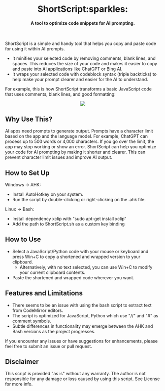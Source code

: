 <h1 align="center">ShortScript:sparkles:</h1>

#### <p align="center">A tool to optimize code snippets for AI prompting.</p><br>

ShortScript is a simple and handy tool that helps you copy and paste code for using it within AI prompts.

- It minifies your selected code by removing comments, blank lines, and spaces. This reduces the size of your code and makes it easier to copy and paste into AI applications like ChatGPT or Bing AI.
- It wraps your selected code with codeblock syntax (triple backticks) to help make your prompt clearer and easier for the AI to understand.

For example, this is how ShortScript transforms a basic JavaScript code that uses comments, blank lines, and good formatting:

<p align="center">
<img src="https://user-images.githubusercontent.com/105183376/235229706-9de3705f-ba5a-4d35-8626-2312593540dc.png" />
</p>

## Why Use This?

AI apps need prompts to generate output. Prompts have a character limit based on the app and the language model. For example, ChatGPT can process up to 500 words or 4,000 characters. If you go over the limit, the app may stop working or show an error. ShortScript can help you optimize your code for AI prompting by making it shorter and clearer. This can prevent character limit issues and improve AI output.

## How to Set Up

Windows -> AHK:
- Install AutoHotkey on your system.
- Run the script by double-clicking or right-clicking on the .ahk file.

Linux -> Bash:
- Install dependency xclip with "sudo apt-get install xclip"
- Add the path to ShortScript.sh as a custom key binding


## How to Use

- Select a JavaScript/Python code with your mouse or keyboard and press Win+C to copy a shortened and wrapped version to your clipboard.
  - Alternatively, with no text selected, you can use Win+C to modify your current clipboard contents.
- Paste the shortened and wrapped code wherever you want.


## Features and Limitations

- There seems to be an issue with using the bash script to extract text from CodeMirror editors.
- The script is optimized for JavaScript, Python which use "//" and "#" as comment symbols.
- Subtle differences in functionality may emerge between the AHK and Bash versions as the project progresses.

If you encounter any issues or have suggestions for enhancements, please feel free to submit an issue or pull request.

## Disclaimer

This script is provided "as is" without any warranty. The author is not responsible for any damage or loss caused by using this script. See License for more info.

